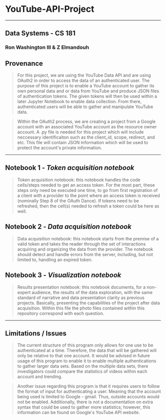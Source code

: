 # YouTube-API-Project
______

## Data Systems - CS 181
### Ron Washington III & Z Elmandouh

## Provenance
> For this project, we are using the YouTube Data API and are using OAuth2 in order to access the data of an authenticated user. The purpose of this project is to enable a YouTube account to gather its own personal data and or data from YouTube and produce JSON files of authentication tokens. The given tokens will then be used within a later Jupyter Notebook to enable data collection. From there, authenticated users will be able to gather and manipulate YouTube data.

> Within the OAuth2 process, we are creating a project from a Google account with an associated YouTube account as the resource owner account. A .py file is needed for this project which will include neccessary identificaiton such as the client_id, scope, redirect, and etc. This file will contain JSON information which will be used to protect the account's private information.

______


## Notebook 1 - _Token acquisition notebook_
> Token acquisition notebook: this notebook handles the code cells/steps needed to get an access token. For the most part, these steps only need be executed one time, to go from first registration of a client with a provider to the point where an access token is received (nominally Step 8 of the OAuth Dance). If tokens need to be refreshed, then the cell(s) needed to refresh a token could be here as well.

## Notebook 2 - _Data acquisition notebook_
> Data acquisition notebook: this notebook starts from the premise of a valid token and takes the reader through the set of interactions acquiring and organizing the data from the provider. The notebook should detect and handle errors from the server, including, but not limited to, handling an expired token.

## Notebook 3 - _Visualization notebook_
> Results presentation notebook: this notebook documents, for a non-expert audience, the results of the data exploration, with the same standard of narrative and data presentation clarity as previous projects. Basically, presenting the capabilities of the project after data acquisition. Within this file the photo files contained within this repository correspond with each question.

______

## Limitations / Issues
> The current structure of this program only allows for one use to be authenticated at a time. Therefore, the data that will be gathered will only be relative to that one account. It would be advised in future usage of this program to enable it to enable multiple authentications to gather larger data sets. Based on the multiple data sets, there investigators could compare the statistics of videos within each account and trending.

> Another issue regarding this program is that it requires users to follow the format of input for authenticating a user. Meaning that the account being used is limited to Google - gmail. Thus, outside accounts would not be enabled. Additionally, there is not a documentation on extra syntax that could be used to gather more statistics; however, this information can be found on Google's YouTube API website.


